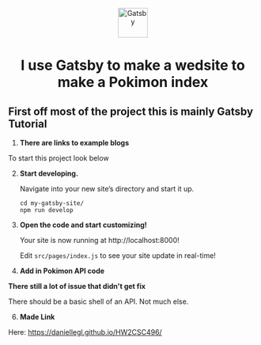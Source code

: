 



<p align="center">
  <a href="https://www.gatsbyjs.com/?utm_source=starter&utm_medium=readme&utm_campaign=minimal-starter">
    <img alt="Gatsby" src="https://www.gatsbyjs.com/Gatsby-Monogram.svg" width="60" />
  </a>
</p>
<h1 align="center">
  I use Gatsby to make a wedsite to make a Pokimon index
</h1>

## First off most of the project this is mainly Gatsby Tutorial

1.  **There are links to example blogs**

To start this project look below

2.  **Start developing.**

    Navigate into your new site’s directory and start it up.

    ```shell
    cd my-gatsby-site/
    npm run develop
    ```

3.  **Open the code and start customizing!**

    Your site is now running at http://localhost:8000!

    Edit `src/pages/index.js` to see your site update in real-time!



4. **Add in Pokimon API code**

 **There still a lot of issue that didn't get fix**
 
There should be a basic shell of an API. Not much else.


6. **Made Link**

Here: https://daniellegl.github.io/HW2CSC496/
